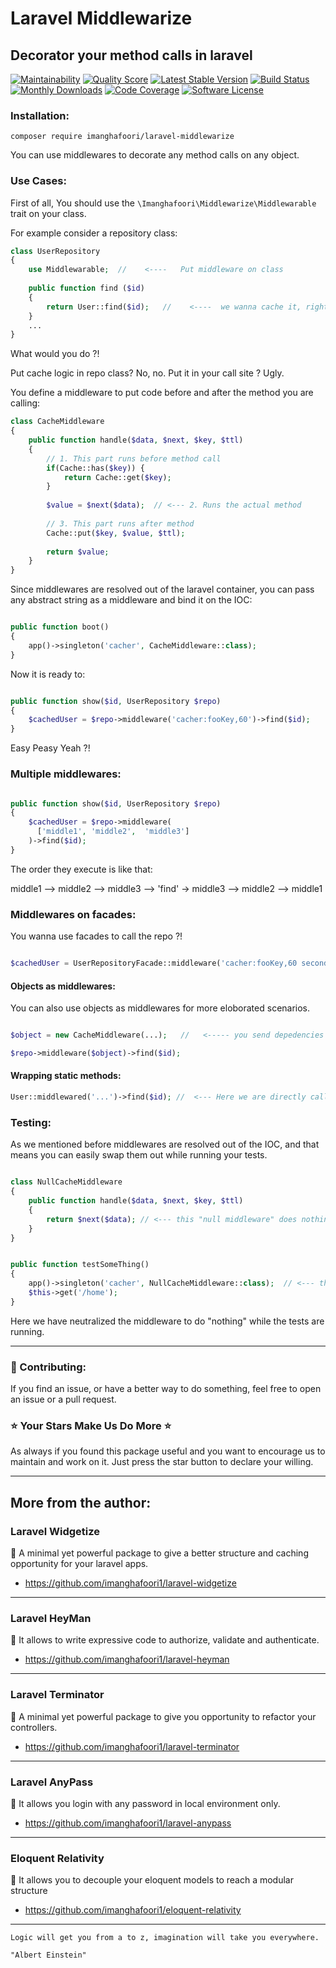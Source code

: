 

<h1> Laravel Middlewarize </h1>
<h2> Decorator your method calls in laravel </h2>

    
[![Maintainability](https://api.codeclimate.com/v1/badges/265609ba555d5fd06560/maintainability)](https://codeclimate.com/github/imanghafoori1/laravel-middlewarize/maintainability)
<a href="https://scrutinizer-ci.com/g/imanghafoori1/laravel-middlewarize"><img src="https://img.shields.io/scrutinizer/g/imanghafoori1/laravel-middlewarize.svg?style=flat-square" alt="Quality Score"></img></a>
[![Latest Stable Version](https://poser.pugx.org/imanghafoori/laravel-middlewarize/v/stable)](https://packagist.org/packages/imanghafoori/laravel-middlewarize)
[![Build Status](https://travis-ci.org/imanghafoori1/laravel-middlewarize.svg?branch=master)](https://travis-ci.org/imanghafoori1/laravel-middlewarize)
[![Monthly Downloads](https://poser.pugx.org/imanghafoori/laravel-middlewarize/d/monthly)](https://packagist.org/packages/imanghafoori/laravel-middlewarize)
[![Code Coverage](https://scrutinizer-ci.com/g/imanghafoori1/laravel-middlewarize/badges/coverage.png?b=master)](https://scrutinizer-ci.com/g/imanghafoori1/laravel-middlewarize/?branch=master)
[![Software License](https://img.shields.io/badge/license-MIT-blue.svg?style=round-square)](LICENSE.md)
</p>



### Installation: 

```
composer require imanghafoori/laravel-middlewarize
```

You can use middlewares to decorate any method calls on any object.

### Use Cases:

First of all, You should use the `\Imanghafoori\Middlewarize\Middlewarable` trait on your class.

For example consider a repository class:

```php
class UserRepository
{
    use Middlewarable;  //    <----   Put middleware on class
    
    public function find ($id) 
    {
        return User::find($id);   //    <----  we wanna cache it, right ?
    }
    ...
}

```

What would you do ?!

Put cache logic in repo class? No, no. Put it in your call site ? Ugly.


You define a middleware to put code before and after the method you are calling:

```php
class CacheMiddleware
{
    public function handle($data, $next, $key, $ttl)
    {
        // 1. This part runs before method call
        if(Cache::has($key)) {
            return Cache::get($key);
        }
        
        $value = $next($data);  // <--- 2. Runs the actual method
        
        // 3. This part runs after method
        Cache::put($key, $value, $ttl);
        
        return $value;
    }
}
```

Since middlewares are resolved out of the laravel container, you can pass any abstract string as a middleware and bind it on the IOC:

```php

public function boot()
{
    app()->singleton('cacher', CacheMiddleware::class);
}

```

Now it is ready to:

```php

public function show($id, UserRepository $repo)
{
    $cachedUser = $repo->middleware('cacher:fooKey,60')->find($id);
}

```

Easy Peasy Yeah ?!

### Multiple middlewares:

```php

public function show($id, UserRepository $repo)
{
    $cachedUser = $repo->middleware(
      ['middle1', 'middle2',  'middle3']
    )->find($id);
}

```

The order they execute is like that:

middle1 --> middle2 --> middle3 --> 'find' -> middle3 --> middle2  --> middle1

### Middlewares on facades:

You wanna use facades to call the repo ?!
```php

$cachedUser = UserRepositoryFacade::middleware('cacher:fooKey,60 seconds')->find($id);

```


#### Objects as middlewares:

You can also use objects as middlewares for more eloborated scenarios.
```php

$object = new CacheMiddleware(...);   //   <----- you send depedencies to it.

$repo->middleware($object)->find($id);

```

#### Wrapping static methods:

```php
User::middlewared('...')->find($id); //  <--- Here we are directly call it through an eloquent model.
```

### Testing:
As we mentioned before middlewares are resolved out of the IOC, and that means you can easily swap them out while running your tests.

```php

class NullCacheMiddleware
{
    public function handle($data, $next, $key, $ttl)
    {
        return $next($data); // <--- this "null middleware" does nothing.
    }
}


public function testSomeThing()
{
    app()->singleton('cacher', NullCacheMiddleware::class);  // <--- this causes to replace the cache middleware
    $this->get('/home');
}

```

Here we have neutralized the middleware to do "nothing" while the tests are running.

--------------------

### :raising_hand: Contributing:

If you find an issue, or have a better way to do something, feel free to open an issue or a pull request.


### :star: Your Stars Make Us Do More :star:

As always if you found this package useful and you want to encourage us to maintain and work on it. Just press the star button to declare your willing.

--------------------


## More from the author:

### Laravel Widgetize

 :gem: A minimal yet powerful package to give a better structure and caching opportunity for your laravel apps.

- https://github.com/imanghafoori1/laravel-widgetize

-------------------


### Laravel HeyMan

:gem: It allows to write expressive code to authorize, validate and authenticate.

- https://github.com/imanghafoori1/laravel-heyman


------------

### Laravel Terminator


 :gem: A minimal yet powerful package to give you opportunity to refactor your controllers.

- https://github.com/imanghafoori1/laravel-terminator


------------

### Laravel AnyPass

:gem: It allows you login with any password in local environment only.

- https://github.com/imanghafoori1/laravel-anypass

------------

### Eloquent Relativity

:gem: It allows you to decouple your eloquent models to reach a modular structure

- https://github.com/imanghafoori1/eloquent-relativity

----------------

<p align="center">
  
    Logic will get you from a to z, imagination will take you everywhere.
    
    "Albert Einstein"
    
</p>
